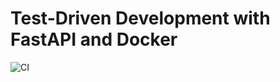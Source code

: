 # Test-Driven Development with FastAPI and Docker

![CI](https://github.com/pedrodeoliveira/fastapi-tdd-docker/workflows/CI%20status/badge.svg?branch=master)
